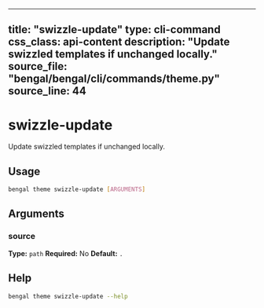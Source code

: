 
---
title: "swizzle-update"
type: cli-command
css_class: api-content
description: "Update swizzled templates if unchanged locally."
source_file: "bengal/bengal/cli/commands/theme.py"
source_line: 44
---

# swizzle-update

Update swizzled templates if unchanged locally.


## Usage

```bash
bengal theme swizzle-update [ARGUMENTS]
```

## Arguments

### source

**Type:** `path`
**Required:** No
**Default:** `.`





## Help

```bash
bengal theme swizzle-update --help
```
